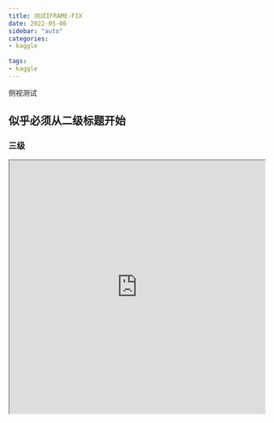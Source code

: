 ```yaml
---
title: 测试IFRAME-FIX
date: 2022-05-06
sidebar: "auto"
categories:
- kaggle
  
tags:
- kaggle
---
```


<!-- more -->

侧视测试

## 似乎必须从二级标题开始

### 三级

<iframe src="https://kuro7766.github.io/BlogProject/build/web/index.html" style="width: 100%;"  height="500">


## 测试Latex

$$\delta a < 10, \forall b \exists c <0$$

